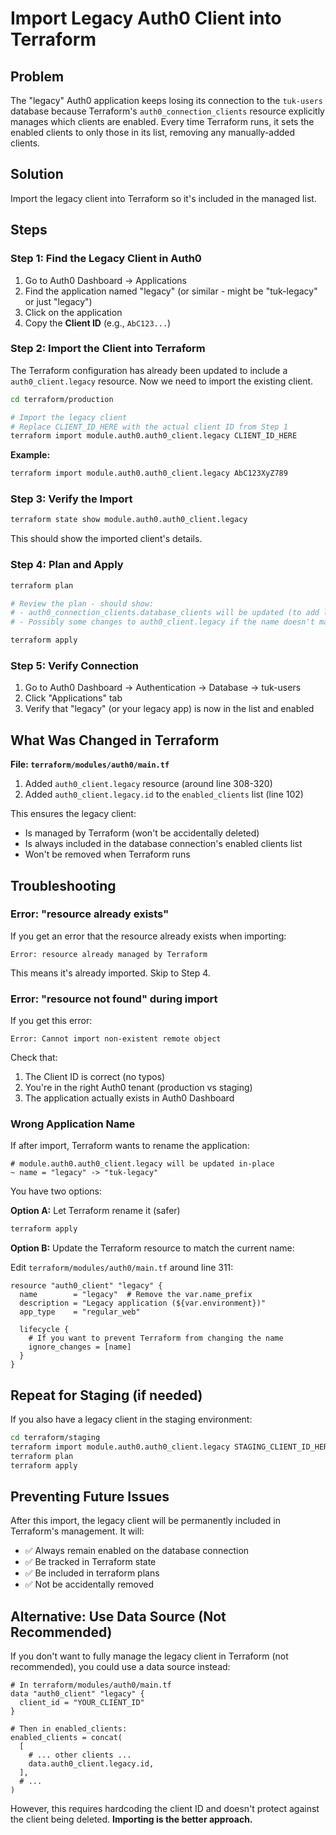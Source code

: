 # Import Legacy Auth0 Client into Terraform

## Problem

The "legacy" Auth0 application keeps losing its connection to the `tuk-users` database because Terraform's `auth0_connection_clients` resource explicitly manages which clients are enabled. Every time Terraform runs, it sets the enabled clients to only those in its list, removing any manually-added clients.

## Solution

Import the legacy client into Terraform so it's included in the managed list.

## Steps

### Step 1: Find the Legacy Client in Auth0

1. Go to Auth0 Dashboard → Applications
2. Find the application named "legacy" (or similar - might be "tuk-legacy" or just "legacy")
3. Click on the application
4. Copy the **Client ID** (e.g., `AbC123...`)

### Step 2: Import the Client into Terraform

The Terraform configuration has already been updated to include a `auth0_client.legacy` resource. Now we need to import the existing client.

```bash
cd terraform/production

# Import the legacy client
# Replace CLIENT_ID_HERE with the actual client ID from Step 1
terraform import module.auth0.auth0_client.legacy CLIENT_ID_HERE
```

**Example:**
```bash
terraform import module.auth0.auth0_client.legacy AbC123XyZ789
```

### Step 3: Verify the Import

```bash
terraform state show module.auth0.auth0_client.legacy
```

This should show the imported client's details.

### Step 4: Plan and Apply

```bash
terraform plan

# Review the plan - should show:
# - auth0_connection_clients.database_clients will be updated (to add legacy client)
# - Possibly some changes to auth0_client.legacy if the name doesn't match exactly

terraform apply
```

### Step 5: Verify Connection

1. Go to Auth0 Dashboard → Authentication → Database → tuk-users
2. Click "Applications" tab
3. Verify that "legacy" (or your legacy app) is now in the list and enabled

## What Was Changed in Terraform

**File: `terraform/modules/auth0/main.tf`**

1. Added `auth0_client.legacy` resource (around line 308-320)
2. Added `auth0_client.legacy.id` to the `enabled_clients` list (line 102)

This ensures the legacy client:
- Is managed by Terraform (won't be accidentally deleted)
- Is always included in the database connection's enabled clients list
- Won't be removed when Terraform runs

## Troubleshooting

### Error: "resource already exists"

If you get an error that the resource already exists when importing:
```
Error: resource already managed by Terraform
```

This means it's already imported. Skip to Step 4.

### Error: "resource not found" during import

If you get this error:
```
Error: Cannot import non-existent remote object
```

Check that:
1. The Client ID is correct (no typos)
2. You're in the right Auth0 tenant (production vs staging)
3. The application actually exists in Auth0 Dashboard

### Wrong Application Name

If after import, Terraform wants to rename the application:

```hcl
# module.auth0.auth0_client.legacy will be updated in-place
~ name = "legacy" -> "tuk-legacy"
```

You have two options:

**Option A:** Let Terraform rename it (safer)
```bash
terraform apply
```

**Option B:** Update the Terraform resource to match the current name:

Edit `terraform/modules/auth0/main.tf` around line 311:
```hcl
resource "auth0_client" "legacy" {
  name        = "legacy"  # Remove the var.name_prefix
  description = "Legacy application (${var.environment})"
  app_type    = "regular_web"
  
  lifecycle {
    # If you want to prevent Terraform from changing the name
    ignore_changes = [name]
  }
}
```

## Repeat for Staging (if needed)

If you also have a legacy client in the staging environment:

```bash
cd terraform/staging
terraform import module.auth0.auth0_client.legacy STAGING_CLIENT_ID_HERE
terraform plan
terraform apply
```

## Preventing Future Issues

After this import, the legacy client will be permanently included in Terraform's management. It will:
- ✅ Always remain enabled on the database connection
- ✅ Be tracked in Terraform state
- ✅ Be included in terraform plans
- ✅ Not be accidentally removed

## Alternative: Use Data Source (Not Recommended)

If you don't want to fully manage the legacy client in Terraform (not recommended), you could use a data source instead:

```hcl
# In terraform/modules/auth0/main.tf
data "auth0_client" "legacy" {
  client_id = "YOUR_CLIENT_ID"
}

# Then in enabled_clients:
enabled_clients = concat(
  [
    # ... other clients ...
    data.auth0_client.legacy.id,
  ],
  # ...
)
```

However, this requires hardcoding the client ID and doesn't protect against the client being deleted. **Importing is the better approach.**

